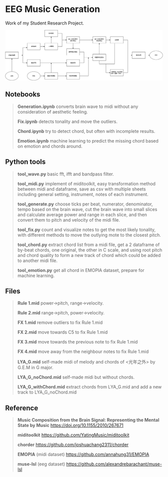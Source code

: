 # EEG Music Generation

Work of my Student Research Project.

![avatar](https://github.com/J4vixQ/EEG-Music-Generation/blob/main/files/%E6%B5%81%E7%A8%8B%E5%9B%BE.png)

## Notebooks

>**Generation.ipynb** converts brain wave to midi without any consideration of aesthetic feeling.
>
>**Fix.ipynb** detects tonality and move the outliers.
>
>**Chord.ipynb** try to detect chord, but often with incomplete results.
>
>**Emotion.ipynb** machine learning to predict the missing chord based on emotion and chords around.

##

## Python tools

>**tool_wave.py** basic fft, ifft and bandpass filter.
>
>**tool_midi.py** implement of miditoolkit, easy transformation method between midi and dataframe, save as csv with multiple sheets including general setting, instrument, notes of each instrument.
>
>**tool_generate.py** choose ticks per beat, numerator, denominator, tempo based on the brain wave, cut the brain wave into small slices and calculate average power and range in each slice, and then convert them to pitch and velocity of the midi file. 
>
>**tool_fix.py** count and visualize notes to get the most likely tonality, with different methods to move the outlying mote to the closest pitch.
>
>**tool_chord.py** extract chord list from a midi file, get a 2 dataframe of by-beat chords, one original, the other in C scale, and using root pitch and chord quality to form a new track of chord which could be added to another midi file.
>
>**tool_emotion.py** get all chord in EMOPIA dataset, prepare for machine learning.

##

## Files

>**Rule 1.mid** power->pitch, range->velocity.
>
>**Rule 2.mid** range->pitch, power->velocity.
>
>**FX 1.mid** remove outliers to fix Rule 1.mid
>
>**FX 2.mid** move towards C5 to fix Rule 1.mid
>
>**FX 3.mid** move towards the previous note to fix Rule 1.mid
>
>**FX 4.mid** move away from the neighbour notes to fix Rule 1.mid
>
>**LYA_G.mid** self-made midi of melody and chords of <光年之外> by G.E.M in G major.
>
>**LYA_G_noChord.mid** self-made midi but without chords.
>
>**LYA_G_withChord.mid** extract chords from LYA_G.mid and add a new track to LYA_G_noChord.mid

##

## Reference

>**Music Composition from the Brain Signal: Representing the Mental State by Music** https://doi.org/10.1155/2010/267671
>
>**miditoolkit** https://github.com/YatingMusic/miditoolkit
>
>**chorder** https://github.com/joshuachang2311/chorder
>
>**EMOPIA** (midi dataset) https://github.com/annahung31/EMOPIA
>
>**muse-lsl** (eeg dataset) https://github.com/alexandrebarachant/muse-lsl
